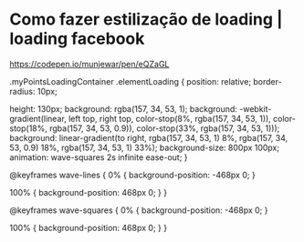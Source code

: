 # Como fazer estilização de loading | loading facebook

https://codepen.io/munjewar/pen/eQZaGL



.myPointsLoadingContainer .elementLoading {
  position: relative;
  border-radius: 10px;

  height: 130px;
  background: rgba(157, 34, 53, 1);
  background: -webkit-gradient(linear, left top, right top, color-stop(8%, rgba(157, 34, 53, 1)), color-stop(18%, rgba(157, 34, 53, 0.9)), color-stop(33%, rgba(157, 34, 53, 1)));
  background: linear-gradient(to right, rgba(157, 34, 53, 1) 8%, rgba(157, 34, 53, 0.9) 18%, rgba(157, 34, 53, 1) 33%);
  background-size: 800px 100px;
  animation: wave-squares 2s infinite ease-out;
}


@keyframes wave-lines {
  0% {
    background-position: -468px 0;
  }

  100% {
    background-position: 468px 0;
  }
}

@keyframes wave-squares {
  0% {
    background-position: -468px 0;
  }

  100% {
    background-position: 468px 0;
  }
}